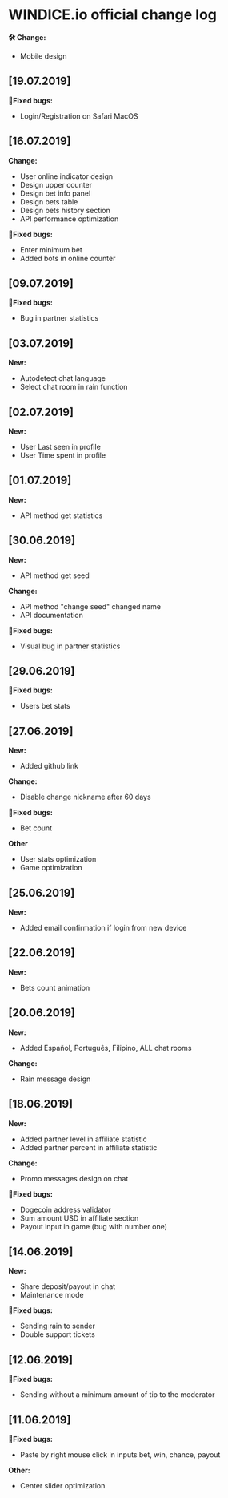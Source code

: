 # WINDICE.io official change log

**🛠️ Change:**
- Mobile design

## [19.07.2019]

**🐛Fixed bugs:**
- Login/Registration on Safari MacOS

## [16.07.2019]

**Change:**
- User online indicator design
- Design upper counter
- Design bet info panel
- Design bets table
- Design bets history section
- API performance optimization

**🐛Fixed bugs:**
- Enter minimum bet
- Added bots in online counter

## [09.07.2019]

**🐛Fixed bugs:**
- Bug in partner statistics

## [03.07.2019]

**New:**
- Autodetect chat language
- Select chat room in rain function

## [02.07.2019]

**New:**
- User Last seen in profile
- User Time spent in profile

## [01.07.2019]

**New:**
- API method get statistics

## [30.06.2019]

**New:**
- API method get seed

**Change:**
- API method "change seed" changed name
- API documentation

**🐛Fixed bugs:**
- Visual bug in partner statistics

## [29.06.2019]

**🐛Fixed bugs:**
- Users bet stats

## [27.06.2019]

**New:**
- Added github link

**Change:**
- Disable change nickname after 60 days

**🐛Fixed bugs:**
- Bet count

**Other**
- User stats optimization
- Game optimization

## [25.06.2019]

**New:**
- Added email confirmation if login from new device

## [22.06.2019]

**New:**
- Bets count animation

## [20.06.2019]

**New:**
- Added Español, Português, Filipino, ALL chat rooms

**Change:**
- Rain message design

## [18.06.2019]

**New:**
- Added partner level in affiliate statistic
- Added partner percent in affiliate statistic

**Change:**
- Promo messages design on chat

**🐛Fixed bugs:**
- Dogecoin address validator
- Sum amount USD in affiliate section
- Payout input in game (bug with number one)

## [14.06.2019]

**New:**
- Share deposit/payout in chat
- Maintenance mode

**🐛Fixed bugs:**
- Sending rain to sender
- Double support tickets

## [12.06.2019]

**🐛Fixed bugs:**
- Sending without a minimum amount of tip to the moderator

## [11.06.2019]

**🐛Fixed bugs:**
- Paste by right mouse click in inputs bet, win, chance, payout

**Other:**
- Center slider optimization
